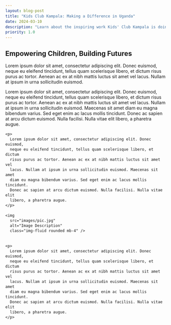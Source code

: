 ```yaml
---
layout: blog-post
title: "Kids Club Kampala: Making a Difference in Uganda"
date: 2024-03-10
description: "Learn about the inspiring work Kids' Club Kampala is doing to empower children in Uganda."
priority: 1.0
---
```


<section class="">
  <div>
    <h2 class="text-center mb-4 text-white">
      Empowering Children, Building Futures
    </h2>
    <p class="text-white">
      Lorem ipsum dolor sit amet, consectetur adipiscing elit. Donec euismod,
      neque eu eleifend tincidunt, tellus quam scelerisque libero, et dictum
      risus purus ac tortor. Aenean ac ex at nibh mattis luctus sit amet vel
      lacus. Nullam at ipsum in urna sollicitudin euismod.
    </p>
  </div>
</section>

<section class="py-5">
  <div class="container">
    <p>
      Lorem ipsum dolor sit amet, consectetur adipiscing elit. Donec euismod,
      neque eu eleifend tincidunt, tellus quam scelerisque libero, et dictum
      risus purus ac tortor. Aenean ac ex at nibh mattis luctus sit amet vel
      lacus. Nullam at ipsum in urna sollicitudin euismod. Maecenas sit amet
      diam eu magna bibendum varius. Sed eget enim ac lacus mollis tincidunt.
      Donec ac sapien at arcu dictum euismod. Nulla facilisi. Nulla vitae elit
      libero, a pharetra augue.
    </p>

    <p>
      Lorem ipsum dolor sit amet, consectetur adipiscing elit. Donec euismod,
      neque eu eleifend tincidunt, tellus quam scelerisque libero, et dictum
      risus purus ac tortor. Aenean ac ex at nibh mattis luctus sit amet vel
      lacus. Nullam at ipsum in urna sollicitudin euismod. Maecenas sit amet
      diam eu magna bibendum varius. Sed eget enim ac lacus mollis tincidunt.
      Donec ac sapien at arcu dictum euismod. Nulla facilisi. Nulla vitae elit
      libero, a pharetra augue.
    </p>

    <img
      src="images/pic.jpg"
      alt="Image Description"
      class="img-fluid rounded mb-4" />
   

    <p>
      Lorem ipsum dolor sit amet, consectetur adipiscing elit. Donec euismod,
      neque eu eleifend tincidunt, tellus quam scelerisque libero, et dictum
      risus purus ac tortor. Aenean ac ex at nibh mattis luctus sit amet vel
      lacus. Nullam at ipsum in urna sollicitudin euismod. Maecenas sit amet
      diam eu magna bibendum varius. Sed eget enim ac lacus mollis tincidunt.
      Donec ac sapien at arcu dictum euismod. Nulla facilisi. Nulla vitae elit
      libero, a pharetra augue.
    </p>
  </div>
</section>
